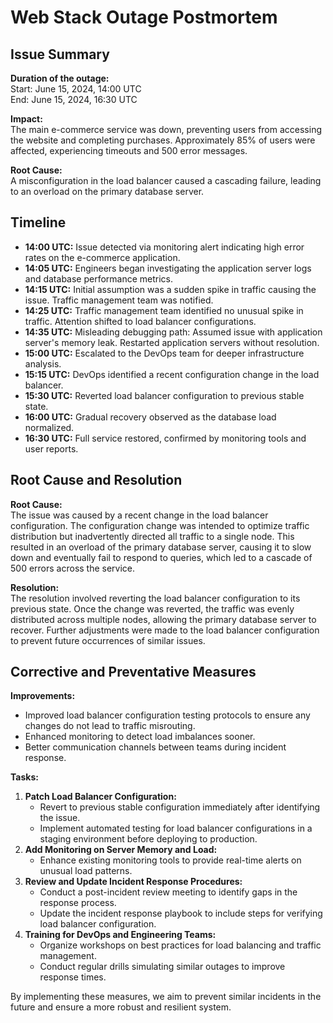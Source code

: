 # Web Stack Outage Postmortem

## Issue Summary

**Duration of the outage:**  
Start: June 15, 2024, 14:00 UTC  
End: June 15, 2024, 16:30 UTC  

**Impact:**  
The main e-commerce service was down, preventing users from accessing the website and completing purchases. Approximately 85% of users were affected, experiencing timeouts and 500 error messages.

**Root Cause:**  
A misconfiguration in the load balancer caused a cascading failure, leading to an overload on the primary database server.

## Timeline

- **14:00 UTC:** Issue detected via monitoring alert indicating high error rates on the e-commerce application.
- **14:05 UTC:** Engineers began investigating the application server logs and database performance metrics.
- **14:15 UTC:** Initial assumption was a sudden spike in traffic causing the issue. Traffic management team was notified.
- **14:25 UTC:** Traffic management team identified no unusual spike in traffic. Attention shifted to load balancer configurations.
- **14:35 UTC:** Misleading debugging path: Assumed issue with application server's memory leak. Restarted application servers without resolution.
- **15:00 UTC:** Escalated to the DevOps team for deeper infrastructure analysis.
- **15:15 UTC:** DevOps identified a recent configuration change in the load balancer.
- **15:30 UTC:** Reverted load balancer configuration to previous stable state.
- **16:00 UTC:** Gradual recovery observed as the database load normalized.
- **16:30 UTC:** Full service restored, confirmed by monitoring tools and user reports.

## Root Cause and Resolution

**Root Cause:**  
The issue was caused by a recent change in the load balancer configuration. The configuration change was intended to optimize traffic distribution but inadvertently directed all traffic to a single node. This resulted in an overload of the primary database server, causing it to slow down and eventually fail to respond to queries, which led to a cascade of 500 errors across the service.

**Resolution:**  
The resolution involved reverting the load balancer configuration to its previous state. Once the change was reverted, the traffic was evenly distributed across multiple nodes, allowing the primary database server to recover. Further adjustments were made to the load balancer configuration to prevent future occurrences of similar issues.

## Corrective and Preventative Measures

**Improvements:**  
- Improved load balancer configuration testing protocols to ensure any changes do not lead to traffic misrouting.
- Enhanced monitoring to detect load imbalances sooner.
- Better communication channels between teams during incident response.

**Tasks:**
1. **Patch Load Balancer Configuration:**
   - Revert to previous stable configuration immediately after identifying the issue.
   - Implement automated testing for load balancer configurations in a staging environment before deploying to production.
2. **Add Monitoring on Server Memory and Load:**
   - Enhance existing monitoring tools to provide real-time alerts on unusual load patterns.
3. **Review and Update Incident Response Procedures:**
   - Conduct a post-incident review meeting to identify gaps in the response process.
   - Update the incident response playbook to include steps for verifying load balancer configuration.
4. **Training for DevOps and Engineering Teams:**
   - Organize workshops on best practices for load balancing and traffic management.
   - Conduct regular drills simulating similar outages to improve response times.

By implementing these measures, we aim to prevent similar incidents in the future and ensure a more robust and resilient system.
